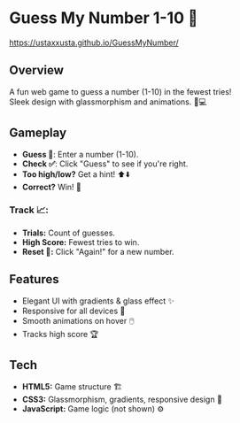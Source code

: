 # Guess My Number 1-10 🎲
https://ustaxxusta.github.io/GuessMyNumber/
## Overview
A fun web game to guess a number (1-10) in the fewest tries!  
Sleek design with glassmorphism and animations. 📱💻

## Gameplay
- **Guess 🔢**: Enter a number (1-10).  
- **Check ✅**: Click "Guess" to see if you're right.  
- **Too high/low?** Get a hint! ⬆️⬇️  
- **Correct?** Win! 🎉  

### Track 📈:
- **Trials:** Count of guesses.  
- **High Score:** Fewest tries to win.  
- **Reset 🔄:** Click "Again!" for a new number.

## Features
- Elegant UI with gradients & glass effect ✨  
- Responsive for all devices 📲  
- Smooth animations on hover 🖱️  
- Tracks high score 🏆  

## Tech
- **HTML5:** Game structure 🏗️  
- **CSS3:** Glassmorphism, gradients, responsive design 🎨  
- **JavaScript:** Game logic (not shown) ⚙️  
